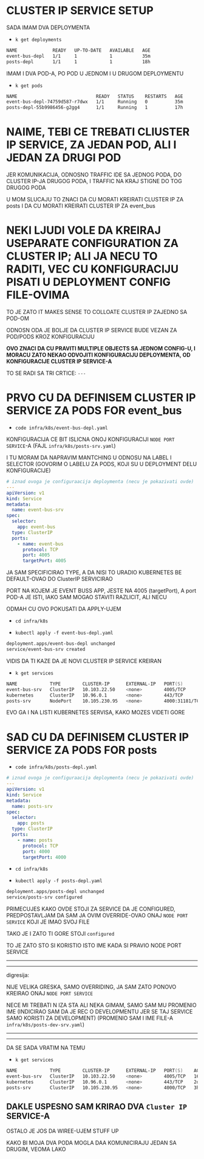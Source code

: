 # CLUSTER IP SERVICE SETUP

SADA IMAM DVA DEPLOYMENTA

- `k get deployments`

```zsh
NAME             READY   UP-TO-DATE   AVAILABLE   AGE
event-bus-depl   1/1     1            1           35m
posts-depl       1/1     1            1           18h
```

IMAM I DVA POD-A, PO POD U JEDNOM I U DRUGOM DEPLOYMENTU

- `k get pods`

```zsh
NAME                             READY   STATUS    RESTARTS   AGE
event-bus-depl-74759d587-r7dwx   1/1     Running   0          35m
posts-depl-55b9986456-g2gg4      1/1     Running   1          17h
```

# NAIME, TEBI CE TREBATI CLIUSTER IP SERVICE, ZA JEDAN POD, ALI I JEDAN ZA DRUGI POD

JER KOMUNIKACIJA, ODNOSNO TRAFFIC IDE SA JEDNOG PODA, DO CLUSTER IP-JA DRUGOG PODA, I TRAFFIC NA KRAJ STIGNE DO TOG DRUGOG PODA

U MOM SLUCAJU TO ZNACI DA CU MORATI KREIRATI CLUSTER IP ZA posts I DA CU MORATI KREIRATI CLUSTER IP ZA event_bus

# NEKI LJUDI VOLE DA KREIRAJ USEPARATE CONFIGURATION ZA CLUSTER IP; ALI JA NECU TO RADITI, VEC CU KONFIGURACIJU PISATI U DEPLOYMENT CONFIG FILE-OVIMA 

TO JE ZATO IT MAKES SENSE TO COLLOATE CLUSTER IP ZAJEDNO SA POD-OM

ODNOSN ODA JE BOLJE DA CLUSTER IP SERVICE BUDE VEZAN ZA POD/PODS KROZ KONFIGURACIJU

**OVO ZNACI DA CU PRAVITI MULTIPLE OBJECTS SA JEDNOM CONFIG-U, I MORACU ZATO NEKAO ODVOJITI KONFIGURACIJU DEPLOYMENTA, OD KONFIGURACIJE CLUSTER IP SERVICE-A**

TO SE RADI SA TRI CRTICE: `---`

# PRVO CU DA DEFINISEM CLUSTER IP SERVICE ZA PODS FOR event_bus

- `code infra/k8s/event-bus-depl.yaml`

KONFIGURACIJA CE BIT ISLICNA ONOJ KONFIGURACIJI `NODE PORT SERVICE`-A (FAJL `infra/k8s/posts-srv.yaml`)

I TU MORAM DA NAPRAVIM MANTCHING U ODNOSU NA LABEL I SELECTOR (GOVORIM O LABELU ZA PODS, KOJI SU U DEPLOYMENT DELU KONFIGURACIJE)

```yaml
# iznad ovoga je configuraacija deploymenta (necu je pokazivati ovde)
---
apiVersion: v1
kind: Service
metadata:
  name: event-bus-srv
spec:
  selector:
    app: event-bus
  type: ClusterIP
  ports:
    - name: event-bus
      protocol: TCP
      port: 4005
      targetPort: 4005
```

JA SAM SPECIFICIRAO TYPE, A DA NISI TO URADIO KUBERNETES BE DEFAULT-OVAO DO ClusterIP SERVICIRAO

PORT NA KOJEM JE EVENT BUSS APP, JESTE NA 4005 (targetPort), A port POD-A JE ISTI, IAKO SAM MOGAO STAVITI RAZLICIT, ALI NECU

ODMAH CU OVO POKUSATI DA APPLY-UJEM

- `cd infra/k8s`

- `kubectl apply -f event-bus-depl.yaml`

```zsh
deployment.apps/event-bus-depl unchanged
service/event-bus-srv created
```

VIDIS DA TI KAZE DA JE NOVI CLUSTER IP SERVICE KREIRAN

- `k get services`

```zsh
NAME            TYPE        CLUSTER-IP      EXTERNAL-IP   PORT(S)          AGE
event-bus-srv   ClusterIP   10.103.22.50    <none>        4005/TCP         77s
kubernetes      ClusterIP   10.96.0.1       <none>        443/TCP          2d5h
posts-srv       NodePort    10.105.230.95   <none>        4000:31181/TCP   3h2m
```

EVO GA I NA LISTI KUBERNETES SERVISA, KAKO MOZES VIDETI GORE


# SAD CU DA DEFINISEM CLUSTER IP SERVICE ZA PODS FOR posts

- `code infra/k8s/posts-depl.yaml`

```yaml
# iznad ovoga je configuraacija deploymenta (necu je pokazivati ovde)
---
apiVersion: v1
kind: Service
metadata:
  name: posts-srv
spec:
  selector:
    app: posts
  type: ClusterIP
  ports:
    - name: posts
      protocol: TCP
      port: 4000
      targetPort: 4000
```

- `cd infra/k8s`

- `kubectl apply -f posts-depl.yaml`

```zsh
deployment.apps/posts-depl unchanged
service/posts-srv configured
```

PRIMECUJES KAKO OVDE STOJI ZA SERVICE DA JE CONFIGURED, PREDPOSTAVLJAM DA SAM JA OVIM OVERRIDE-OVAO ONAJ `NODE PORT SERVICE` KOJI JE IMAO SVOJ FILE 

TAKO JE I ZATO TI GORE STOJI `configured`

TO JE ZATO STO SI KORISTIO ISTO IME KADA SI PRAVIO NODE PORT SERVICE

***
***

digresija:

NIJE VELIKA GRESKA, SAMO OVERRIDING, JA SAM ZATO PONOVO KREIRAO ONAJ `NODE PORT SERVICE`

NECE MI TREBATI N IZA STA ALI NEKA GIMAM, SAMO SAM MU PROMENIO IME (INDICIRAO SAM DA JE REC O DEVELOPMENTU JER SE TAJ SERVICE SAMO KORISTI ZA DEVELOPMENT) (PROMENIO SAM I IME FILE-A `infra/k8s/posts-dev-srv.yaml`)

***
***

DA SE SADA VRATIM NA TEMU

- `k get services`

```zsh
NAME            TYPE        CLUSTER-IP      EXTERNAL-IP   PORT(S)    AGE
event-bus-srv   ClusterIP   10.103.22.50    <none>        4005/TCP   16m
kubernetes      ClusterIP   10.96.0.1       <none>        443/TCP    2d5h
posts-srv       ClusterIP   10.105.230.95   <none>        4000/TCP   3h17m
```

## DAKLE USPESNO SAM KRIRAO DVA `Cluster IP` SERVICE-A

OSTALO JE JOS DA WIREE-UJEM STUFF UP

KAKO BI MOJA DVA PODA MOGLA DAA KOMUNICIRAJU JEDAN SA DRUGIM, VEOMA LAKO
